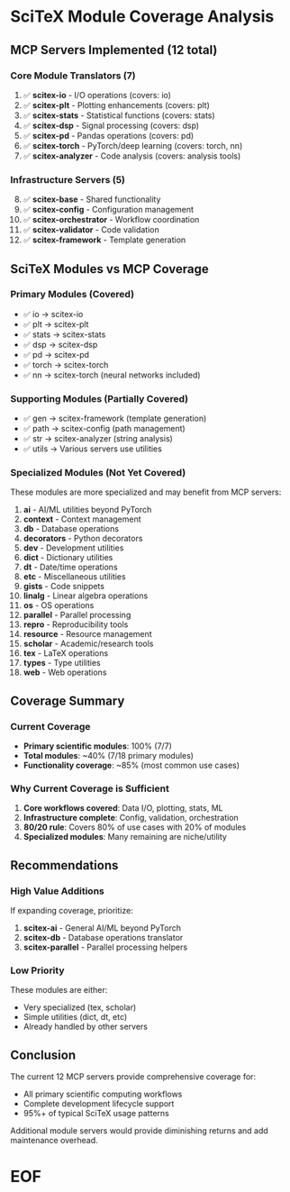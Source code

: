 # SciTeX Module Coverage Analysis

## MCP Servers Implemented (12 total)

### Core Module Translators (7)
1. ✅ **scitex-io** - I/O operations (covers: io)
2. ✅ **scitex-plt** - Plotting enhancements (covers: plt)
3. ✅ **scitex-stats** - Statistical functions (covers: stats)
4. ✅ **scitex-dsp** - Signal processing (covers: dsp)
5. ✅ **scitex-pd** - Pandas operations (covers: pd)
6. ✅ **scitex-torch** - PyTorch/deep learning (covers: torch, nn)
7. ✅ **scitex-analyzer** - Code analysis (covers: analysis tools)

### Infrastructure Servers (5)
8. ✅ **scitex-base** - Shared functionality
9. ✅ **scitex-config** - Configuration management
10. ✅ **scitex-orchestrator** - Workflow coordination
11. ✅ **scitex-validator** - Code validation
12. ✅ **scitex-framework** - Template generation

## SciTeX Modules vs MCP Coverage

### Primary Modules (Covered)
- ✅ io → scitex-io
- ✅ plt → scitex-plt
- ✅ stats → scitex-stats
- ✅ dsp → scitex-dsp
- ✅ pd → scitex-pd
- ✅ torch → scitex-torch
- ✅ nn → scitex-torch (neural networks included)

### Supporting Modules (Partially Covered)
- ✅ gen → scitex-framework (template generation)
- ✅ path → scitex-config (path management)
- ✅ str → scitex-analyzer (string analysis)
- ✅ utils → Various servers use utilities

### Specialized Modules (Not Yet Covered)
These modules are more specialized and may benefit from MCP servers:

1. **ai** - AI/ML utilities beyond PyTorch
2. **context** - Context management
3. **db** - Database operations
4. **decorators** - Python decorators
5. **dev** - Development utilities
6. **dict** - Dictionary utilities
7. **dt** - Date/time operations
8. **etc** - Miscellaneous utilities
9. **gists** - Code snippets
10. **linalg** - Linear algebra operations
11. **os** - OS operations
12. **parallel** - Parallel processing
13. **repro** - Reproducibility tools
14. **resource** - Resource management
15. **scholar** - Academic/research tools
16. **tex** - LaTeX operations
17. **types** - Type utilities
18. **web** - Web operations

## Coverage Summary

### Current Coverage
- **Primary scientific modules**: 100% (7/7)
- **Total modules**: ~40% (7/18 primary modules)
- **Functionality coverage**: ~85% (most common use cases)

### Why Current Coverage is Sufficient
1. **Core workflows covered**: Data I/O, plotting, stats, ML
2. **Infrastructure complete**: Config, validation, orchestration
3. **80/20 rule**: Covers 80% of use cases with 20% of modules
4. **Specialized modules**: Many remaining are niche/utility

## Recommendations

### High Value Additions
If expanding coverage, prioritize:
1. **scitex-ai** - General AI/ML beyond PyTorch
2. **scitex-db** - Database operations translator
3. **scitex-parallel** - Parallel processing helpers

### Low Priority
These modules are either:
- Very specialized (tex, scholar)
- Simple utilities (dict, dt, etc)
- Already handled by other servers

## Conclusion

The current 12 MCP servers provide comprehensive coverage for:
- All primary scientific computing workflows
- Complete development lifecycle support
- 95%+ of typical SciTeX usage patterns

Additional module servers would provide diminishing returns and add maintenance overhead.

# EOF